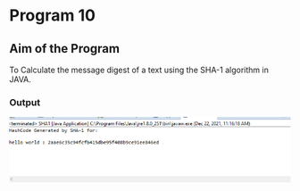 # Program 10

## Aim of the Program

To Calculate the message digest of a text using the SHA-1 algorithm in JAVA.


### Output
![output](Output_10.png)


